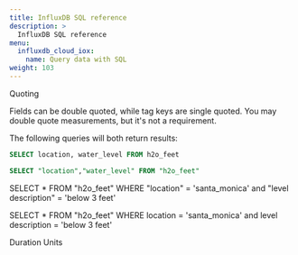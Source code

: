 ```yaml
---
title: InfluxDB SQL reference
description: >
  InfluxDB SQL reference
menu:
  influxdb_cloud_iox:
    name: Query data with SQL
weight: 103
---
```


Quoting

Fields can be double quoted, while tag keys are single quoted. You may double quote measurements, but it's not a requirement. 

The following queries will both return results:

```sql
SELECT location, water_level FROM h2o_feet

SELECT "location","water_level" FROM "h2o_feet"
```



SELECT * FROM "h2o_feet" WHERE "location" = 'santa_monica' and "level description" = 'below 3 feet' 

SELECT * FROM "h2o_feet" WHERE location = 'santa_monica' and level description = 'below 3 feet' 


Duration Units

